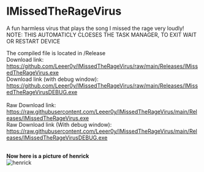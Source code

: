 # IMissedTheRageVirus
 A fun harmless virus that plays the song I missed the rage very loudly!
 <br> NOTE: THIS AUTOMATICLY CLOESES THE TASK MANAGER, TO EXIT WAIT OR RESTART DEVICE

The compiled file is located in /Release
<br> Download link: https://github.com/Leeer0y/IMissedTheRageVirus/raw/main/Releases/IMissedTheRageVirus.exe
<br> Download link (with debug window): https://github.com/Leeer0y/IMissedTheRageVirus/raw/main/Releases/IMissedTheRageVirusDEBUG.exe
<br>
<br> Raw Download link: https://raw.githubusercontent.com/Leeer0y/IMissedTheRageVirus/main/Releases/IMissedTheRageVirus.exe
<br> Raw Download link (With debug window): https://raw.githubusercontent.com/Leeer0y/IMissedTheRageVirus/main/Releases/IMissedTheRageVirusDEBUG.exe

<br><b>Now here is a picture of henrick</b>
<br>![henrick](https://user-images.githubusercontent.com/51188745/121327836-27ae3c80-c957-11eb-8c46-fcbac0cc4722.jpg)


